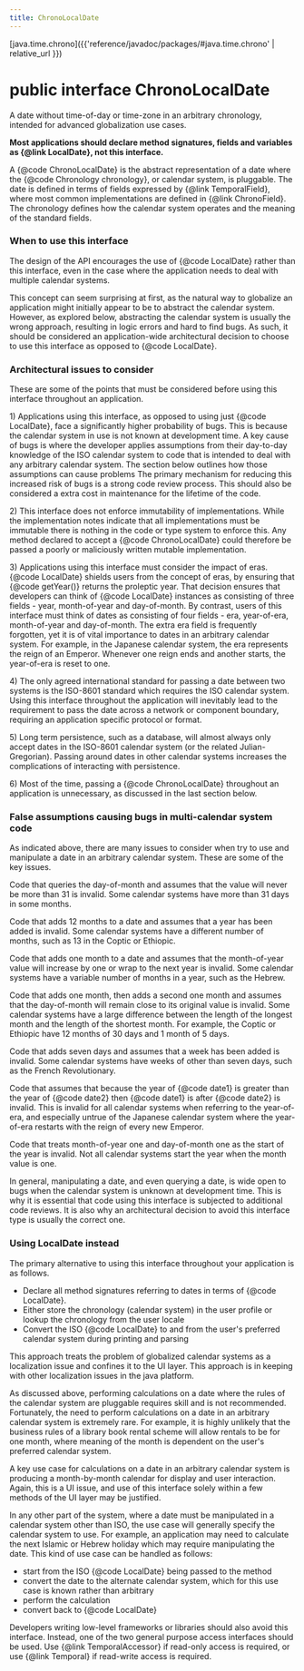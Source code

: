 ```yaml
---
title: ChronoLocalDate
---
```


[java.time.chrono]({{'reference/javadoc/packages/#java.time.chrono' | relative_url }})

# public interface ChronoLocalDate


A date without time-of-day or time-zone in an arbitrary chronology, intended
 for advanced globalization use cases.
 <p>
 <b>Most applications should declare method signatures, fields and variables
 as {@link LocalDate}, not this interface.</b>
 <p>
 A {@code ChronoLocalDate} is the abstract representation of a date where the
 {@code Chronology chronology}, or calendar system, is pluggable.
 The date is defined in terms of fields expressed by {@link TemporalField},
 where most common implementations are defined in {@link ChronoField}.
 The chronology defines how the calendar system operates and the meaning of
 the standard fields.

 <h3>When to use this interface</h3>
 The design of the API encourages the use of {@code LocalDate} rather than this
 interface, even in the case where the application needs to deal with multiple
 calendar systems.
 <p>
 This concept can seem surprising at first, as the natural way to globalize an
 application might initially appear to be to abstract the calendar system.
 However, as explored below, abstracting the calendar system is usually the wrong
 approach, resulting in logic errors and hard to find bugs.
 As such, it should be considered an application-wide architectural decision to choose
 to use this interface as opposed to {@code LocalDate}.

 <h3>Architectural issues to consider</h3>
 These are some of the points that must be considered before using this interface
 throughout an application.
 <p>
 1) Applications using this interface, as opposed to using just {@code LocalDate},
 face a significantly higher probability of bugs. This is because the calendar system
 in use is not known at development time. A key cause of bugs is where the developer
 applies assumptions from their day-to-day knowledge of the ISO calendar system
 to code that is intended to deal with any arbitrary calendar system.
 The section below outlines how those assumptions can cause problems
 The primary mechanism for reducing this increased risk of bugs is a strong code review process.
 This should also be considered a extra cost in maintenance for the lifetime of the code.
 <p>
 2) This interface does not enforce immutability of implementations.
 While the implementation notes indicate that all implementations must be immutable
 there is nothing in the code or type system to enforce this. Any method declared
 to accept a {@code ChronoLocalDate} could therefore be passed a poorly or
 maliciously written mutable implementation.
 <p>
 3) Applications using this interface  must consider the impact of eras.
 {@code LocalDate} shields users from the concept of eras, by ensuring that {@code getYear()}
 returns the proleptic year. That decision ensures that developers can think of
 {@code LocalDate} instances as consisting of three fields - year, month-of-year and day-of-month.
 By contrast, users of this interface must think of dates as consisting of four fields -
 era, year-of-era, month-of-year and day-of-month. The extra era field is frequently
 forgotten, yet it is of vital importance to dates in an arbitrary calendar system.
 For example, in the Japanese calendar system, the era represents the reign of an Emperor.
 Whenever one reign ends and another starts, the year-of-era is reset to one.
 <p>
 4) The only agreed international standard for passing a date between two systems
 is the ISO-8601 standard which requires the ISO calendar system. Using this interface
 throughout the application will inevitably lead to the requirement to pass the date
 across a network or component boundary, requiring an application specific protocol or format.
 <p>
 5) Long term persistence, such as a database, will almost always only accept dates in the
 ISO-8601 calendar system (or the related Julian-Gregorian). Passing around dates in other
 calendar systems increases the complications of interacting with persistence.
 <p>
 6) Most of the time, passing a {@code ChronoLocalDate} throughout an application
 is unnecessary, as discussed in the last section below.

 <h3>False assumptions causing bugs in multi-calendar system code</h3>
 As indicated above, there are many issues to consider when try to use and manipulate a
 date in an arbitrary calendar system. These are some of the key issues.
 <p>
 Code that queries the day-of-month and assumes that the value will never be more than
 31 is invalid. Some calendar systems have more than 31 days in some months.
 <p>
 Code that adds 12 months to a date and assumes that a year has been added is invalid.
 Some calendar systems have a different number of months, such as 13 in the Coptic or Ethiopic.
 <p>
 Code that adds one month to a date and assumes that the month-of-year value will increase
 by one or wrap to the next year is invalid. Some calendar systems have a variable number
 of months in a year, such as the Hebrew.
 <p>
 Code that adds one month, then adds a second one month and assumes that the day-of-month
 will remain close to its original value is invalid. Some calendar systems have a large difference
 between the length of the longest month and the length of the shortest month.
 For example, the Coptic or Ethiopic have 12 months of 30 days and 1 month of 5 days.
 <p>
 Code that adds seven days and assumes that a week has been added is invalid.
 Some calendar systems have weeks of other than seven days, such as the French Revolutionary.
 <p>
 Code that assumes that because the year of {@code date1} is greater than the year of {@code date2}
 then {@code date1} is after {@code date2} is invalid. This is invalid for all calendar systems
 when referring to the year-of-era, and especially untrue of the Japanese calendar system
 where the year-of-era restarts with the reign of every new Emperor.
 <p>
 Code that treats month-of-year one and day-of-month one as the start of the year is invalid.
 Not all calendar systems start the year when the month value is one.
 <p>
 In general, manipulating a date, and even querying a date, is wide open to bugs when the
 calendar system is unknown at development time. This is why it is essential that code using
 this interface is subjected to additional code reviews. It is also why an architectural
 decision to avoid this interface type is usually the correct one.

 <h3>Using LocalDate instead</h3>
 The primary alternative to using this interface throughout your application is as follows.
 <ul>
 <li>Declare all method signatures referring to dates in terms of {@code LocalDate}.
 <li>Either store the chronology (calendar system) in the user profile or lookup
  the chronology from the user locale
 <li>Convert the ISO {@code LocalDate} to and from the user's preferred calendar system during
  printing and parsing
 </ul>
 This approach treats the problem of globalized calendar systems as a localization issue
 and confines it to the UI layer. This approach is in keeping with other localization
 issues in the java platform.
 <p>
 As discussed above, performing calculations on a date where the rules of the calendar system
 are pluggable requires skill and is not recommended.
 Fortunately, the need to perform calculations on a date in an arbitrary calendar system
 is extremely rare. For example, it is highly unlikely that the business rules of a library
 book rental scheme will allow rentals to be for one month, where meaning of the month
 is dependent on the user's preferred calendar system.
 <p>
 A key use case for calculations on a date in an arbitrary calendar system is producing
 a month-by-month calendar for display and user interaction. Again, this is a UI issue,
 and use of this interface solely within a few methods of the UI layer may be justified.
 <p>
 In any other part of the system, where a date must be manipulated in a calendar system
 other than ISO, the use case will generally specify the calendar system to use.
 For example, an application may need to calculate the next Islamic or Hebrew holiday
 which may require manipulating the date.
 This kind of use case can be handled as follows:
 <ul>
 <li>start from the ISO {@code LocalDate} being passed to the method
 <li>convert the date to the alternate calendar system, which for this use case is known
  rather than arbitrary
 <li>perform the calculation
 <li>convert back to {@code LocalDate}
 </ul>
 Developers writing low-level frameworks or libraries should also avoid this interface.
 Instead, one of the two general purpose access interfaces should be used.
 Use {@link TemporalAccessor} if read-only access is required, or use {@link Temporal}
 if read-write access is required.